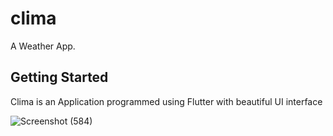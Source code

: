 # clima

A Weather App.

## Getting Started

Clima is an Application programmed using Flutter with beautiful UI interface


![Screenshot (584)](https://user-images.githubusercontent.com/89762132/192003504-0c1295ed-960f-4fa6-82c1-e775e1240377.png)

